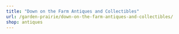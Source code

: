 ```yaml
---
title: "Down on the Farm Antiques and Collectibles"
url: /garden-prairie/down-on-the-farm-antiques-and-collectibles/
shop: antiques
---
```

